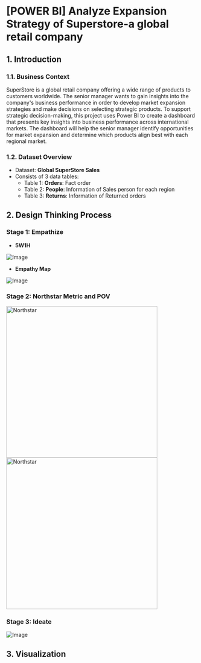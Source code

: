 # [POWER BI] Analyze Expansion Strategy of Superstore-a global retail company

## 1. Introduction
### 1.1. Business Context
SuperStore is a global retail company offering a wide range of products to customers worldwide. The senior manager wants to gain insights into the company's business performance in order to develop market expansion strategies and make decisions on selecting strategic products. To support strategic decision-making, this project uses Power BI to create a dashboard that presents key insights into business performance across international markets. The dashboard will help the senior manager identify opportunities for market expansion and determine which products align best with each regional market.

### 1.2. Dataset Overview
- Dataset: **Global SuperStore Sales**
- Consists of 3 data tables:
  - Table 1: **Orders**: Fact order
  - Table 2: **People**: Information of Sales person for each region
  - Table 3: **Returns**: Information of Returned orders

## 2. Design Thinking Process

### Stage 1: Empathize
- **5W1H**
  
![Image](https://github.com/user-attachments/assets/30853373-8d88-48f2-aa46-46baf87b6d97)

- **Empathy Map**

![Image](https://github.com/user-attachments/assets/61b6e71f-fb8a-497d-b07b-c2dc6b25c484)

### Stage 2: Northstar Metric and POV
<img src="https://github.com/user-attachments/assets/3fbd253d-f914-4831-a2a4-900e2dc4ab33" alt="Northstar" height="400" /> <img src="https://github.com/user-attachments/assets/145c10b1-0004-4f3b-9e16-d1d758471220" alt="Northstar" height="400"/>

### Stage 3: Ideate
![Image](https://github.com/user-attachments/assets/942e16d6-94df-4299-8763-2ee31752cc9c)

## 3. Visualization



